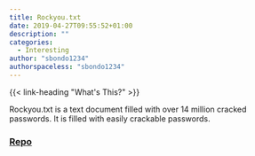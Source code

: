 ```yaml
---
title: Rockyou.txt
date: 2019-04-27T09:55:52+01:00
description: ""
categories:
  - Interesting
author: "sbondo1234"
authorspaceless: "sbondo1234"
---
```


{{< link-heading "What's This?" >}}

Rockyou.txt is a text document filled with over 14 million cracked passwords. It is filled with easily crackable passwords.

### <a class="b bb bw pb1 no-underline black dim" href="https://github.com/brannondorsey/naive-hashcat/releases" target="_blank">Repo</a>
